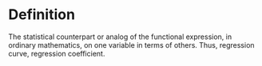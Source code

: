 # Definition

The statistical counterpart or analog of the functional expression, in
ordinary mathematics, on one variable in terms of others. Thus,
regression curve, regression coefficient.
